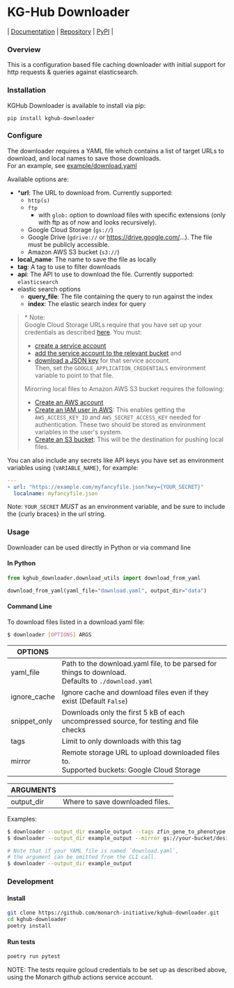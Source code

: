 # KG-Hub Downloader

| [Documentation](https://monarch-initiative.github.io/kghub-downloader) | [Repository](https://github.com/monarch-initiative/kghub-downloader) | [PyPI](https://pypi.org/project/kghub-downloader) |

### Overview

This is a configuration based file caching downloader with initial support for http requests & queries against elasticsearch.

### Installation

KGHub Downloader is available to install via pip:

```
pip install kghub-downloader
```

### Configure

The downloader requires a YAML file which contains a list of target URLs to download, and local names to save those downloads.  
For an example, see [example/download.yaml](example/download.yaml)

Available options are:

- \***url**: The URL to download from. Currently supported:
  - `http(s)`
  - `ftp`
    - with `glob:` option to download files with specific extensions (only with ftp as of now and looks recursively).
  - Google Cloud Storage (`gs://`)
  - Google Drive (`gdrive://` or https://drive.google.com/...). The file must be publicly accessible.
  - Amazon AWS S3 bucket (`s3://`)
- **local_name**: The name to save the file as locally
- **tag**: A tag to use to filter downloads
- **api**: The API to use to download the file. Currently supported: `elasticsearch`
- elastic search options
  - **query_file**: The file containing the query to run against the index
  - **index**: The elastic search index for query

> \* Note:  
>  Google Cloud Storage URLs require that you have set up your credentials as described [here](https://cloud.google.com/artifact-registry/docs/python/authentication#keyring-user). You must:
>
> - [create a service account](https://cloud.google.com/iam/docs/service-accounts-create)
> - [add the service account to the relevant bucket](https://cloud.google.com/storage/docs/access-control/using-iam-permissions#bucket-iam) and
> - [download a JSON key](https://cloud.google.com/iam/docs/keys-create-delete) for that service account.  
>   Then, set the `GOOGLE_APPLICATION_CREDENTIALS` environment variable to point to that file.
>
> Mirorring local files to Amazon AWS S3 bucket requires the following:
>
> - [Create an AWS account](https://portal.aws.amazon.com/)
> - [Create an IAM user in AWS](https://docs.aws.amazon.com/IAM/latest/UserGuide/getting-started.html): This enables getting the `AWS_ACCESS_KEY_ID` and `AWS_SECRET_ACCESS_KEY` needed for authentication. These two should be stored as environment variables in the user's system.
> - [Create an S3 bucket](https://docs.aws.amazon.com/AmazonS3/latest/userguide/creating-bucket.html): This will be the destination for pushing local files.

You can also include any secrets like API keys you have set as environment variables using `{VARIABLE_NAME}`, for example:

```yaml
---
- url: "https://example.com/myfancyfile.json?key={YOUR_SECRET}"
  localname: myfancyfile.json
```

Note: `YOUR_SECRET` _MUST_ as an environment variable, and be sure to include the {curly braces} in the url string.

### Usage

Downloader can be used directly in Python or via command line

#### In Python

```python
from kghub_downloader.download_utils import download_from_yaml

download_from_yaml(yaml_file="download.yaml", output_dir="data")
```

#### Command Line

To download files listed in a download.yaml file:

```bash
$ downloader [OPTIONS] ARGS
```

| OPTIONS      |                                                                                                       |
| ------------ | ----------------------------------------------------------------------------------------------------- |
| yaml_file    | Path to the download.yaml file, to be parsed for things to download.<br>Defaults to `./download.yaml` |
| ignore_cache | Ignore cache and download files even if they exist (Default `False`)                                  |
| snippet_only | Downloads only the first 5 kB of each uncompressed source, for testing and file checks                |
| tags         | Limit to only downloads with this tag                                                                 |
| mirror       | Remote storage URL to upload downloaded files to.<br/>Supported buckets: Google Cloud Storage         |

| ARGUMENTS  |                                 |
| ---------- | ------------------------------- |
| output_dir | Where to save downloaded files. |

Examples:

```bash
$ downloader --output_dir example_output --tags zfin_gene_to_phenotype example.yaml
$ downloader --output_dir example_output --mirror gs://your-bucket/desired/directory

# Note that if your YAML file is named `download.yaml`,
# the argument can be omitted from the CLI call.
$ downloader --output_dir example_output
```

### Development

#### Install

```bash
git clone https://github.com/monarch-initiative/kghub-downloader.git
cd kghub-downloader
poetry install
```

#### Run tests

```bash
poetry run pytest
```

NOTE: The tests require gcloud credentials to be set up as described above, using the Monarch github actions service account.
